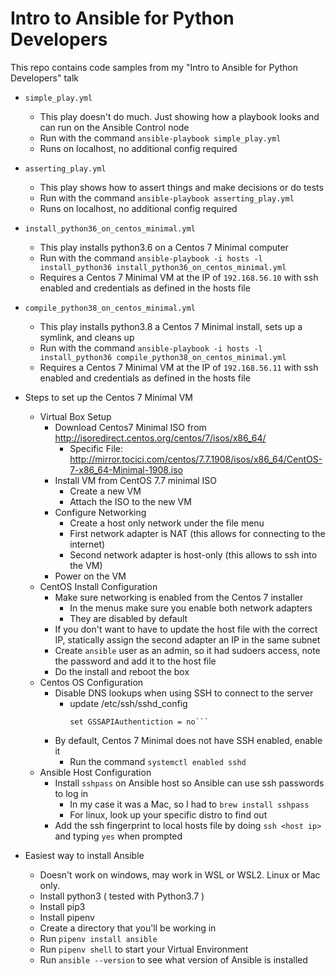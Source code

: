# Intro to Ansible for Python Developers

This repo contains code samples from my "Intro to Ansible for Python Developers" talk

* `simple_play.yml` 
  * This play doesn't do much.  Just showing how a playbook looks and can run on the Ansible Control node
  * Run with the command `ansible-playbook simple_play.yml`
  * Runs on localhost, no additional config required

* `asserting_play.yml`
  * This play shows how to assert things and make decisions or do tests
  * Run with the command `ansible-playbook asserting_play.yml`
  * Runs on localhost, no additional config required

* `install_python36_on_centos_minimal.yml`
  * This play installs python3.6 on a Centos 7 Minimal computer
  * Run with the command `ansible-playbook -i hosts -l install_python36 install_python36_on_centos_minimal.yml`
  * Requires a Centos 7 Minimal VM at the IP of `192.168.56.10` with ssh enabled and credentials as defined in the hosts file

* `compile_python38_on_centos_minimal.yml`
  * This play installs python3.8 a Centos 7 Minimal install, sets up a symlink, and cleans up
  * Run with the command `ansible-playbook -i hosts -l install_python36 compile_python38_on_centos_minimal.yml`
  * Requires a Centos 7 Minimal VM at the IP of `192.168.56.11` with ssh enabled and credentials as defined in the hosts file


* Steps to set up the Centos 7 Minimal VM
  * Virtual Box Setup
    * Download Centos7 Minimal ISO from http://isoredirect.centos.org/centos/7/isos/x86_64/
      * Specific File: http://mirror.tocici.com/centos/7.7.1908/isos/x86_64/CentOS-7-x86_64-Minimal-1908.iso
    * Install VM from CentOS 7.7 minimal ISO
      * Create a new VM
      * Attach the ISO to the new VM
    * Configure Networking
      * Create a host only network under the file menu
      * First network adapter is NAT (this allows for connecting to the internet)
      * Second network adapter is host-only (this allows to ssh into the VM)
    * Power on the VM
  * CentOS Install Configuration
    * Make sure networking is enabled from the Centos 7 installer
      * In the menus make sure you enable both network adapters
      * They are disabled by default
    * If you don't want to have to update the host file with the correct IP, statically assign the second adapter an IP in the same subnet 
    * Create `ansible` user as an admin, so it had sudoers access, note the password and add it to the host file
    * Do the install and reboot the box
  * Centos OS Configuration
    * Disable DNS lookups when using SSH to connect to the server
        * update /etc/ssh/sshd_config
          ```set UseDNS = no
          set GSSAPIAuthentiction = no```
    * By default, Centos 7 Minimal does not have SSH enabled, enable it
        * Run the command `systemctl enabled sshd`
  * Ansible Host Configuration
    * Install `sshpass` on Ansible host so Ansible can use ssh passwords to log in
      * In my case it was a Mac, so I had to `brew install sshpass`
      * For linux, look up your specific distro to find out 
    * Add the ssh fingerprint to local hosts file by doing `ssh <host ip>` and typing `yes` when prompted

* Easiest way to install Ansible
    * Doesn't work on windows, may work in WSL or WSL2.  Linux or Mac only.
    * Install python3 ( tested with Python3.7 )
    * Install pip3
    * Install pipenv
    * Create a directory that you'll be working in
    * Run `pipenv install ansible`
    * Run `pipenv shell` to start your Virtual Environment
    * Run `ansible --version` to see what version of Ansible is installed

